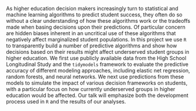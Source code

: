

As higher education decision makers increasingly turn to statistical
and machine learning algorithms to predict student success, they often
do so without a clear understanding of how these algorithms work or
the tradeoffs made when basing decisions upon their predictions. Of
particular concern are hidden biases inherent in an uncritical use of
these algorithms that negatively affect marginalized student
populations. In this project we use `R` to transparently build a
number of predictive algorithms and show how decisions based on their
results might affect underserved student groups in higher
education. We first use publicly available data from the High School
Longitudinal Study and the `tidymodels` framework to evaluate the
predictive accuracy of different modeling approaches, including
elastic net regression, random forests, and neural networks. We next
use predictions from these models to simulate the impact of various
decision frameworks on students, with a particular focus on how
currently underserved groups in higher education would be
affected. Our talk will emphasize both the development process used in
`R` and the results of our analyses.
